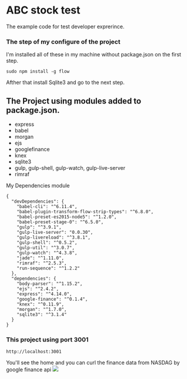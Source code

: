 # ABC stock test
The example code for test developer exprerince.


### The step of my configure of the project 
I'm installed all of these in my machine without package.json on the first step.
```
sudo npm install -g flow
```
Afther that install Sqlite3 and go to the next step.

## The Project using modules added to package.json.
- express
- babel
- morgan
- ejs
- googlefinance
- knex 
- sqlite3
- gulp, gulp-shell, gulp-watch, gulp-live-server
- rimraf


My Dependencies module

```
{
  "devDependencies": {
    "babel-cli": "^6.11.4",
    "babel-plugin-transform-flow-strip-types": "^6.8.0",
    "babel-preset-es2015-node5": "^1.2.0",
    "babel-preset-stage-0": "^6.5.0",
    "gulp": "^3.9.1",
    "gulp-live-server": "0.0.30",
    "gulp-livereload": "^3.8.1",
    "gulp-shell": "^0.5.2",
    "gulp-util": "^3.0.7",
    "gulp-watch": "^4.3.8",
    "jade": "^1.11.0",
    "rimraf": "^2.5.3",
    "run-sequence": "^1.2.2"
  },
  "dependencies": {
    "body-parser": "^1.15.2",
    "ejs": "^2.4.2",
    "express": "^4.14.0",
    "google-finance": "^0.1.4",
    "knex": "^0.11.9",
    "morgan": "^1.7.0",
    "sqlite3": "^3.1.4"
  }
}
```

### This project using port 3001
```
http://localhost:3001
```
You'll see the home and you can curl the finance data from NASDAG by google finance api
<img src="http://www.mx7.com/i/154/tEnpWo.png">


